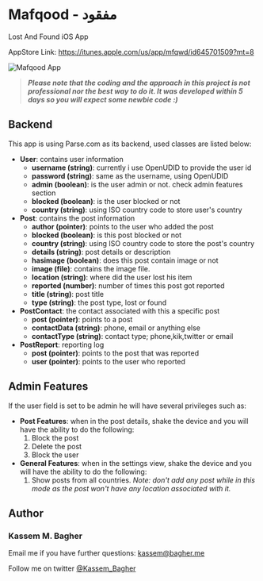 Mafqood - مفقود
=======
Lost And Found iOS App

AppStore Link: https://itunes.apple.com/us/app/mfqwd/id645701509?mt=8

![Mafqood App](http://a2.mzstatic.com/us/r30/Purple/v4/92/b0/7f/92b07f8c-2bd0-16d6-7f88-36a535ad0f66/screen568x568.jpeg)


> _**Please note that the coding and the approach in this project is not professional nor the best way to do it. It was developed within 5 days so you will expect some newbie code :)**_

## Backend
This app is using Parse.com as its backend, used classes are listed below:
- **User**: contains user information
    - **username (string)**: currently i use OpenUDID to provide the user id
    - **password (string)**: same as the username, using OpenUDID
    - **admin (boolean)**: is the user admin or not. check admin features section 
    - **blocked (boolean)**: is the user blocked or not
    - **country (string)**: using ISO country code to store user's country
- **Post**: contains the post information
    - **author (pointer)**: points to the user who added the post
    - **blocked (boolean)**: is this post blocked or not
    - **country (string)**: using ISO country code to store the post's country
    - **details (string)**: post details or description
    - **hasimage (boolean)**: does this post contain image or not
    - **image (file)**: contains the image file.
    - **location (string)**: where did the user lost his item
    - **reported (number)**: number of times this post got reported
    - **title (string)**: post title
    - **type (string)**: the post type, lost or found
- **PostContact**: the contact associated with this a specific post
	- **post (pointer)**: points to a post
    - **contactData (string)**: phone, email or anything else
    - **contactType (string)**: contact type; phone,kik,twitter or email
- **PostReport**: reporting log 
	- **post (pointer)**: points to the post that was reported
    - **user (pointer)**: points to the user who reported

## Admin Features
If the user field is set to be admin he will have several privileges such as:
- **Post Features**: when in the post details, shake the device and you will have the ability to do the following:
  1. Block the post
  2. Delete the post
  3. Block the user
- **General Features**: when in the settings view, shake the device and you will have the ability to do the following:
  1. Show posts from all countries. _Note: don't add any post while in this mode as the post won't have any location associated with it._


## Author
### Kassem M. Bagher
Email me if you have further questions: [kassem@bagher.me](mailto:kassem@bagher.me)

Follow me on twitter [@Kassem_Bagher](https://twitter.com/kassem_bagher)